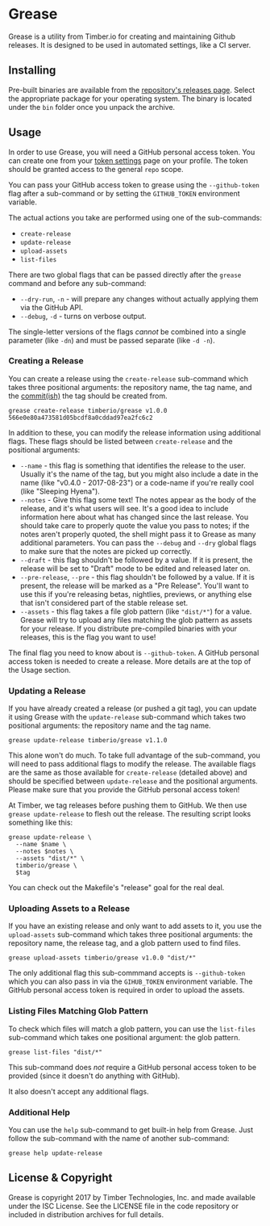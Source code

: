 # Grease

Grease is a utility from Timber.io for creating and maintaining Github
releases. It is designed to be used in automated settings, like a CI
server.

## Installing

Pre-built binaries are available from the [repository's releases
page](https://github.com/timberio/grease/releases). Select the appropriate
package for your operating system. The binary is located under the `bin` folder
once you unpack the archive.

## Usage

In order to use Grease, you will need a GitHub personal access token. You can
create one from your [token settings](https://github.com/settings/tokens) page
on your profile. The token should be granted access to the general `repo` scope.

You can pass your GitHub access token to grease using the `--github-token` flag
after a sub-command or by setting the `GITHUB_TOKEN` environment variable.

The actual actions you take are performed using one of the sub-commands:

  * `create-release`
  * `update-release`
  * `upload-assets`
  * `list-files`

There are two global flags that can be passed directly after the `grease`
command and before any sub-command:

  * `--dry-run`, `-n` - will prepare any changes without actually applying them
  via the GitHub API.
  * `--debug`, `-d` - turns on verbose output.

The single-letter versions of the flags _cannot_ be combined into a
single parameter (like `-dn`) and must be passed separate (like `-d -n`).

### Creating a Release

You can create a release using the `create-release` sub-command which takes
three positional arguments: the repository name, the tag name, and the
[commit(ish)](https://git-scm.com/docs/gitglossary#gitglossary-aiddefcommit-ishacommit-ishalsocommittish)
the tag should be created from.

```shell
grease create-release timberio/grease v1.0.0 566e0e80a473581d05bcdf8a0cddad97ea2fc6c2
```

In addition to these, you can modify the release information using additional
flags. These flags should be listed between `create-release` and the positional
arguments:

  * `--name` - this flag is something that identifies the release to the user.
  Usually it's the name of the tag, but you might also include a date in the
  name (like "v0.4.0 - 2017-08-23") or a code-name if you're really cool
  (like "Sleeping Hyena").
  * `--notes` - Give this flag some text! The notes appear as the body of the
  release, and it's what users will see. It's a good idea to include
  information here about what has changed since the last release. You should
  take care to properly quote the value you pass to notes; if the notes aren't
  properly quoted, the shell might pass it to Grease as many additional
  parameters. You can pass the `--debug` and `--dry` global flags to make
  sure that the notes are picked up correctly.
  * `--draft` - this flag shouldn't be followed by a value. If it is present,
  the release will be set to "Draft" mode to be edited and released later on.
  * `--pre-release`, `--pre` - this flag shouldn't be followed by a value. If it
  is present, the release will be marked as a "Pre Release". You'll want to use
  this if you're releasing betas, nightlies, previews, or anything else that isn't
  considered part of the stable release set.
  * `--assets` - this flag takes a file glob pattern (like `"dist/*"`) for a
  value. Grease will try to upload any files matching the glob pattern as
  assets for your release. If you distribute pre-compiled binaries with your
  releases, this is the flag you want to use!

The final flag you need to know about is `--github-token`. A GitHub personal
access token is needed to create a release. More details are at the top of the
Usage section.

### Updating a Release

If you have already created a release (or pushed a git tag), you can update it
using Grease with the `update-release` sub-command which takes two positional
arguments: the repository name and the tag name.

```shell
grease update-release timberio/grease v1.1.0
```

This alone won't do much. To take full advantage of the sub-command, you will need
to pass additional flags to modify the release. The available flags are the same
as those available for `create-release` (detailed above) and should be specified
between `update-release` and the positional arguments. Please make sure that you
provide the GitHub personal access token!

At Timber, we tag releases before pushing them to GitHub. We then use `grease
update-release` to flesh out the release. The resulting script looks something
like this:

```shell
grease update-release \
  --name $name \
  --notes $notes \
  --assets "dist/*" \
  timberio/grease \
  $tag
```

You can check out the Makefile's "release" goal for the real deal.

### Uploading Assets to a Release

If you have an existing release and only want to add assets to it, you use
the `upload-assets` sub-command which takes three positional arguments:
the repository name, the release tag, and a glob pattern used to find files.

```
grease upload-assets timberio/grease v1.0.0 "dist/*"
```

The only additional flag this sub-commmand accepts is `--github-token` which you
can also pass in via the `GIHUB_TOKEN` environment variable. The GitHub personal
access token is required in order to upload the assets.

### Listing Files Matching Glob Pattern

To check which files will match a glob pattern, you can use the `list-files`
sub-command which takes one positional argument: the glob pattern.

```shell
grease list-files "dist/*"
```

This sub-command does _not_ require a GitHub personal access token to be provided
(since it doesn't do anything with GitHub).

It also doesn't accept any additional flags.

### Additional Help

You can use the `help` sub-command to get built-in help from Grease. Just follow
the sub-command with the name of another sub-command:

```shell
grease help update-release
```

## License & Copyright

Grease is copyright 2017 by Timber Technologies, Inc. and made available under
the ISC License. See the LICENSE file in the code repository or included in
distribution archives for full details.
